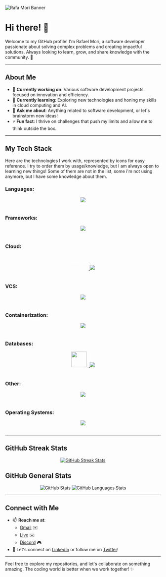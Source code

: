 ![Rafa Mori Banner](https://github.com/rafa-mori/.github/blob/661f6f130131342296429af51d15f5eb6b98679e/assets/banners/name-top_banner_a.png)

# Hi there! 👋

Welcome to my GitHub profile! I'm Rafael Mori, a software developer passionate about solving complex problems and
creating impactful solutions. Always looking to learn, grow, and share knowledge with the community. 🚀

---

## About Me
- 🔭 **Currently working on**: Various software development projects focused on innovation and efficiency.
- 🌱 **Currently learning**: Exploring new technologies and honing my skills in cloud computing and AI.
- 💬 **Ask me about**: Anything related to software development, or let's brainstorm new ideas!
- ⚡ **Fun fact**: I thrive on challenges that push my limits and allow me to think outside the box.

---

## My Tech Stack
Here are the technologies I work with, represented by icons for easy reference. I try to order them by usage/knowledge, but I am always open to learning new things!
Some of them are not in the list, some i'm not using anymore, but I have some knowledge about them.

### **Languages:**
<div align="center">
  <a href="#">
    <img src="https://skillicons.dev/icons?i=bash,js,go,python,ts,dart,java,php,cs,c" />
  </a>
</div>
<br>

### **Frameworks:**
<div align="center">
  <a href="#">
    <img src="https://skillicons.dev/icons?i=flutter,express,react,angular,flask,django,jquery,bootstrap,wordpress,laravel,spring,vue" />
  </a>
</div>
<br>

### **Cloud:**
<div align="center">
  <a href="#">
    <div style="width: 50px !important; max-width: 50px !important; display: inline-block; margin-right: 7px;">
      <svg style="margin-bottom: 0px; padding-bottom: 0px;" xmlns="http://www.w3.org/2000/svg" viewBox="0 0 128 128"><path fill="#FFFF" d="M55.387 66.469h8.333l-4.407-7.09-8.088 12.819h-3.681L57.382 56.8a2.324 2.324 0 011.931-.998c.765 0 1.478.363 1.892.972l9.876 15.424H67.4l-1.736-2.865h-8.438l-1.839-2.864zm38.235 2.864V55.958h-3.123v14.685c0 .402.156.791.454 1.089.298.298.7.466 1.141.466h14.244l1.841-2.865H93.622zm-51.677-2.397c3.033 0 5.496-2.449 5.496-5.482s-2.462-5.496-5.496-5.496H28.28v16.241h3.123V58.822h10.335c1.452 0 2.618 1.18 2.618 2.631s-1.167 2.631-2.618 2.631l-8.806-.013 9.324 8.127h4.538l-6.274-5.263h1.425zM9.059 72.198c-4.483 0-8.122-3.629-8.122-8.114s3.638-8.127 8.122-8.127h9.439c4.485 0 8.121 3.643 8.121 8.127s-3.636 8.114-8.121 8.114H9.059zm9.229-2.865a5.25 5.25 0 005.258-5.249 5.262 5.262 0 00-5.258-5.263H9.267a5.262 5.262 0 00-5.256 5.263 5.25 5.25 0 005.256 5.249h9.021zm59.314 2.865c-4.484 0-8.126-3.629-8.126-8.114s3.642-8.127 8.126-8.127h11.212l-1.829 2.864H77.81a5.267 5.267 0 00-5.264 5.263c0 2.903 2.36 5.249 5.264 5.249h11.263l-1.84 2.865h-9.631zm38.197-2.865a5.25 5.25 0 01-5.055-3.824h13.35l1.84-2.864h-15.19a5.266 5.266 0 015.055-3.824h9.163l1.854-2.864h-11.225c-4.484 0-8.126 3.643-8.126 8.127s3.642 8.114 8.126 8.114h9.631l1.841-2.865h-11.264"/></svg>
    </div>
    <img src="https://skillicons.dev/icons?i=aws,azure,vercel,netlify" />
  </a>
</div>
<br>

### **VCS:**
<div align="center">
  <a href="#">
    <img src="https://skillicons.dev/icons?i=git,github,bitbucket" />
  </a>
</div>
<br>

### **Containerization:**
<div align="center">
  <a href="#">
    <img src="https://skillicons.dev/icons?i=docker,kubernetes" />
  </a>
</div>
<br>

### **Databases:**
<div align="center">
  <a href="#">
    <img width="50px;" style="margin-right: 7px;" src="https://cdn.jsdelivr.net/gh/devicons/devicon@latest/icons/oracle/oracle-original.svg"/>
    <img src="https://skillicons.dev/icons?i=mysql,mongodb,redis,rabbitmq,postgresql,sqlite" />
  </a>
</div>
<br>

### **Other:**
<div align="center">
  <a href="#">
    <img src="https://skillicons.dev/icons?i=idea,vscode,pycharm,webstorm,sublime,visualstudio,arduino,androidstudio,nginx,postman,devto,stackoverflow" />
  </a>
</div>
<br>

### **Operating Systems:**
<div align="center">
  <a href="#">
    <img src="https://skillicons.dev/icons?i=linux,debian,ubuntu,kali,arch,windows,androidstudio,apple" />
  </a>
</div>
<br>

---
## GitHub Streak Stats

<div width="100%" align="center">
    <a href="https://rafa-mori.dev">
        <img src="https://github-readme-streak-stats.herokuapp.com?user=faelmori&theme=dark&date_format=j%20M%5B%20Y%5D&background=45%2C00000066%2C573705&border=FFFFFF&dates=00000000&sideLabels=F97A00" alt="GitHub Streak Stats"/>
    </a>
</div>

## GitHub General Stats

<div width="100%" align="center">
    <span width="75%" height="100%" vertical-align="top">
        <picture>
            <source
                    srcset="https://github-readme-stats-git-main-faelmoris-projects.vercel.app/api?username=faelmori&count_private=true&show_icons=true&theme=radical&line_height=29&bg_color=0d1117&text_color=ffffff&icon_color=ffffff&title_color=ffffff"
                    media="(prefers-color-scheme: radical)"
            />
            <source
                    srcset="https://github-readme-stats-git-main-faelmoris-projects.vercel.app/api?username=faelmori&count_private=true&show_icons=true&theme=radical&line_height=29&bg_color=0d1117&text_color=ffffff&icon_color=ffffff&title_color=ffffff"
                    media="(prefers-color-scheme: radical), (prefers-color-scheme: no-preference)"
            />
            <img
                 src="https://github-readme-stats-git-main-faelmoris-projects.vercel.app/api?username=faelmori&count_private=true&show_icons=true&theme=radical&line_height=29&bg_color=0d1117&text_color=ffffff&icon_color=ffffff&title_color=ffffff"
                 alt="GitHub Stats"/>
        </picture>
    </span>
    <span width="25%">
        <picture>
            <source
                    srcset="https://github-readme-stats-git-main-faelmoris-projects.vercel.app/api/top-langs?username=faelmori&hide=javascript,batchfile,tex,ejs,rich%20text%20format,less,css,roff,text,markup,scss,html&bg_color=0d1117&text_color=ffffff&icon_color=ffffff&title_color=ffffff&langs_count=10&show_icons=true&theme=radical&layout=compact&card_width=500"
                    media="(prefers-color-scheme: radical)"
            />
            <source
                    srcset="https://github-readme-stats-git-main-faelmoris-projects.vercel.app/api/top-langs?username=faelmori&hide=javascript,batchfile,tex,ejs,rich%20text%20format,less,css,roff,text,markup,scss,html&bg_color=0d1117&text_color=ffffff&icon_color=ffffff&title_color=ffffff&langs_count=10&show_icons=true&theme=radical&layout=compact&card_width=500"
                    media="(prefers-color-scheme: radical), (prefers-color-scheme: no-preference)"
            />
            <img
                 src="https://github-readme-stats-git-main-faelmoris-projects.vercel.app/api/top-langs?username=faelmori&hide=javascript,batchfile,tex,ejs,rich%20text%20format,less,css,roff,text,markup,scss,html&bg_color=0d1117&text_color=ffffff&icon_color=ffffff&title_color=ffffff&langs_count=10&show_icons=true&theme=radical&layout=compact&card_width=500"
                 alt="GitHub Languages Stats"/>
        </picture>
    </span>
</div>

---

## Connect with Me
- 📫 **Reach me at**:
   - [Gmail](mailto:faelmori@gmail.com) ✉️
   - [Live](mailto:faelmori@live.com) ✉️
   - [Discord](#kblom) 🎮
- 💼 Let's connect on [LinkedIn](https://www.linkedin.com/in/rafael-mori-b7025516/) or follow me on [Twitter](https://x.com/faelOmori)! 

---

Feel free to explore my repositories, and let's collaborate on something amazing. The coding world is better when we work together! ✨
